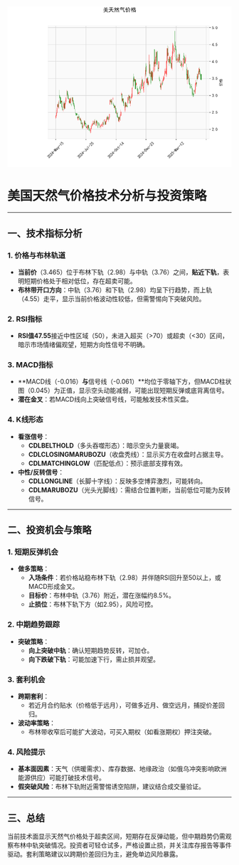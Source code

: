 ![图](CFD.png)



# 美国天然气价格技术分析与投资策略

---

## **一、技术指标分析**

### 1. **价格与布林轨道**
- **当前价**（3.465）位于布林下轨（2.98）与中轨（3.76）之间，**贴近下轨**，表明短期价格处于相对低位，存在超卖可能。
- **布林带开口方向**：中轨（3.76）和下轨（2.98）均呈下行趋势，而上轨（4.55）走平，显示当前价格波动性较低，但需警惕向下突破风险。

### 2. **RSI指标**
- **RSI值47.55**接近中性区域（50），未进入超买（>70）或超卖（<30）区间，暗示市场情绪偏观望，短期方向性信号不明确。

### 3. **MACD指标**
- **MACD线（-0.016）**与**信号线（-0.061）**均位于零轴下方，但MACD柱状图（0.045）为正值，显示空头动能减弱，可能出现短期反弹或底背离信号。
- **潜在金叉**：若MACD线向上突破信号线，可能触发技术性买盘。

### 4. **K线形态**
- **看涨信号**：
  - **CDLBELTHOLD**（多头吞噬形态）：暗示空头力量衰竭。
  - **CDLCLOSINGMARUBOZU**（收盘秃线）：显示买方在收盘时占据主导。
  - **CDLMATCHINGLOW**（匹配低点）：预示底部支撑有效。
- **中性/反转信号**：
  - **CDLLONGLINE**（长脚十字线）：反映多空博弈激烈，可能转向。
  - **CDLMARUBOZU**（光头光脚线）：需结合位置判断，当前低位可能为反转信号。

---

## **二、投资机会与策略**

### 1. **短期反弹机会**
- **做多策略**：
  - **入场条件**：若价格站稳布林下轨（2.98）并伴随RSI回升至50以上，或MACD形成金叉。
  - **目标价**：布林中轨（3.76）附近，潜在涨幅约8.5%。
  - **止损位**：布林下轨下方（如2.95），风险可控。

### 2. **中期趋势跟踪**
- **突破策略**：
  - **向上突破中轨**：确认短期趋势反转，可加仓。
  - **向下跌破下轨**：可能加速下行，需止损并观望。

### 3. **套利机会**
- **跨期套利**：
  - 若近月合约贴水（价格低于远月），可做多近月、做空远月，捕捉价差回归。
- **波动率策略**：
  - 布林带收窄后可能扩大波动，可买入期权（如看涨期权）押注突破。

### 4. **风险提示**
- **基本面因素**：天气（供暖需求）、库存数据、地缘政治（如俄乌冲突影响欧洲能源供应）可能打破技术信号。
- **假突破风险**：布林下轨附近需警惕诱空陷阱，建议结合成交量验证。

---

## **三、总结**
当前技术面显示天然气价格处于超卖区间，短期存在反弹动能，但中期趋势仍需观察布林中轨突破情况。投资者可轻仓试多，严格设置止损，并关注库存报告等事件驱动。套利策略建议以跨期价差回归为主，避免单边风险暴露。